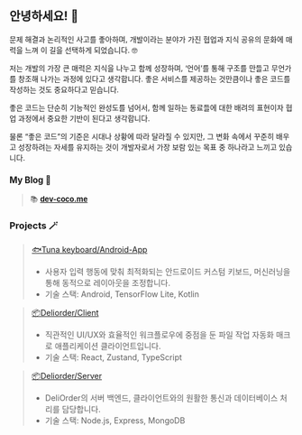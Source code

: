 ## 안녕하세요! 🔅
<span style="font-size:small;">

문제 해결과 논리적인 사고를 좋아하며, 개발이라는 분야가 가진 협업과 지식 공유의 문화에 매력을 느껴 이 길을 선택하게 되었습니다. 🤓

저는 개발의 가장 큰 매력은 지식을 나누고 함께 성장하며, ‘언어’를 통해 구조를 만들고 무언가를 창조해 나가는 과정에 있다고 생각합니다.
좋은 서비스를 제공하는 것만큼이나 좋은 코드를 작성하는 것도 중요하다고 믿습니다.

좋은 코드는 단순히 기능적인 완성도를 넘어서, 함께 일하는 동료들에 대한 배려의 표현이자 협업 과정에서 중요한 기반이 된다고 생각합니다.

물론 “좋은 코드”의 기준은 시대나 상황에 따라 달라질 수 있지만,
그 변화 속에서 꾸준히 배우고 성장하려는 자세를 유지하는 것이 개발자로서 가장 보람 있는 목표 중 하나라고 느끼고 있습니다.

 ### My Blog 🌟  
> 📚 [**dev-coco.me**](https://dev-coco.me/)  

</span>

### Projects 🪄
> [🐟Tuna keyboard/Android-App](https://github.com/coco8j/TunaKeyboard-Andorid-App) <br>
>   - 사용자 입력 행동에 맞춰 최적화되는 안드로이드 커스텀 키보드, 머신러닝을 통해 동적으로 레이아웃을 조정합니다.<br>
>   - 기술 스택: Android, TensorFlow Lite, Kotlin <br>

> [📦Deliorder/Client](https://github.com/DeliOrder/DeliOrder-Client)
>   - 직관적인 UI/UX와 효율적인 워크플로우에 중점을 둔 파일 작업 자동화 매크로 애플리케이션 클라이언트입니다. <br>
>   - 기술 스택: React, Zustand, TypeScript <br>

> [📦Deliorder/Server](https://github.com/DeliOrder/DeliOrder-Server)
>   - DeliOrder의 서버 백엔드, 클라이언트와의 원활한 통신과 데이터베이스 처리를 담당합니다. <br>
>   - 기술 스택: Node.js, Express, MongoDB <br>



